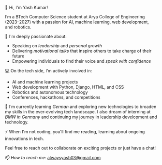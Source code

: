 👋 Hi, I'm Yash Kumar!

I’m a BTech Computer Science student at Arya College of Engineering (2023–2027) with a passion for AI, machine learning, web development, and robotics. 

💬 I'm deeply passionate about:
- Speaking on *leadership* and *personal growth*
- Delivering *motivational talks* that inspire others to take charge of their future
- Empowering individuals to find their voice and *speak with confidence*

💻 On the tech side, I’m actively involved in:
- AI and machine learning projects
- Web development with Python, Django, HTML, and CSS
- Robotics and autonomous technology
- Conferences, hackathons, and competitions

🌱 I’m currently learning *German* and exploring new technologies to broaden my skills in the ever-evolving tech landscape. I also dream of interning at *BMW in Germany* and continuing my journey in leadership development and technology.

⚡️ When I'm not coding, you'll find me reading, learning about ongoing innovations in tech.

Feel free to reach out to collaborate on exciting projects or just have a chat!

📫 *How to reach me*: alwaysyash03@gmail.com
